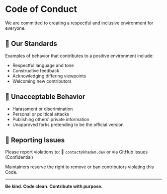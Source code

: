 # Code of Conduct

We are committed to creating a respectful and inclusive environment for everyone.

## 🧭 Our Standards

Examples of behavior that contributes to a positive environment include:
- Respectful language and tone
- Constructive feedback
- Acknowledging differing viewpoints
- Welcoming new contributors

## 🚫 Unacceptable Behavior

- Harassment or discrimination
- Personal or political attacks
- Publishing others’ private information
- Unapproved forks pretending to be the official version

## 💬 Reporting Issues

Please report violations to:
📧 `contact@khadem.dev` or via GitHub Issues (Confidential)

Maintainers reserve the right to remove or ban contributors violating this Code.

---

**Be kind. Code clean. Contribute with purpose.**